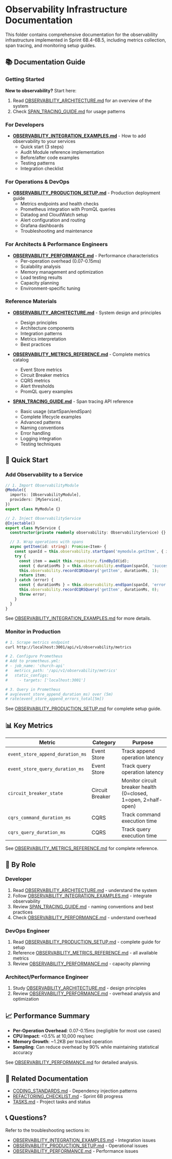 # Observability Infrastructure Documentation

This folder contains comprehensive documentation for the observability infrastructure implemented in Sprint 6B.4-6B.5, including metrics collection, span tracing, and monitoring setup guides.

## 📚 Documentation Guide

### Getting Started

**New to observability?** Start here:
1. Read [OBSERVABILITY_ARCHITECTURE.md](./OBSERVABILITY_ARCHITECTURE.md) for an overview of the system
2. Check [SPAN_TRACING_GUIDE.md](./SPAN_TRACING_GUIDE.md) for usage patterns

### For Developers

- **[OBSERVABILITY_INTEGRATION_EXAMPLES.md](./OBSERVABILITY_INTEGRATION_EXAMPLES.md)** - How to add observability to your services
  - Quick start (3 steps)
  - Audit Module reference implementation
  - Before/after code examples
  - Testing patterns
  - Integration checklist

### For Operations & DevOps

- **[OBSERVABILITY_PRODUCTION_SETUP.md](./OBSERVABILITY_PRODUCTION_SETUP.md)** - Production deployment guide
  - Metrics endpoints and health checks
  - Prometheus integration with PromQL queries
  - Datadog and CloudWatch setup
  - Alert configuration and routing
  - Grafana dashboards
  - Troubleshooting and maintenance

### For Architects & Performance Engineers

- **[OBSERVABILITY_PERFORMANCE.md](./OBSERVABILITY_PERFORMANCE.md)** - Performance characteristics
  - Per-operation overhead (0.07-0.15ms)
  - Scalability analysis
  - Memory management and optimization
  - Load testing results
  - Capacity planning
  - Environment-specific tuning

### Reference Materials

- **[OBSERVABILITY_ARCHITECTURE.md](./OBSERVABILITY_ARCHITECTURE.md)** - System design and principles
  - Design principles
  - Architecture components
  - Integration patterns
  - Metrics interpretation
  - Best practices

- **[OBSERVABILITY_METRICS_REFERENCE.md](./OBSERVABILITY_METRICS_REFERENCE.md)** - Complete metrics catalog
  - Event Store metrics
  - Circuit Breaker metrics
  - CQRS metrics
  - Alert thresholds
  - PromQL query examples

- **[SPAN_TRACING_GUIDE.md](./SPAN_TRACING_GUIDE.md)** - Span tracing API reference
  - Basic usage (startSpan/endSpan)
  - Complete lifecycle examples
  - Advanced patterns
  - Naming conventions
  - Error handling
  - Logging integration
  - Testing techniques

## 🚀 Quick Start

### Add Observability to a Service

```typescript
// 1. Import ObservabilityModule
@Module({
  imports: [ObservabilityModule],
  providers: [MyService],
})
export class MyModule {}

// 2. Inject ObservabilityService
@Injectable()
export class MyService {
  constructor(private readonly observability: ObservabilityService) {}

  // 3. Wrap operations with spans
  async getItem(id: string): Promise<Item> {
    const spanId = this.observability.startSpan('mymodule.getItem', { id });
    try {
      const item = await this.repository.findById(id);
      const { durationMs } = this.observability.endSpan(spanId, 'success');
      this.observability.recordCQRSQuery('getItem', durationMs, 1);
      return item;
    } catch (error) {
      const { durationMs } = this.observability.endSpan(spanId, 'error', error.message);
      this.observability.recordCQRSQuery('getItem', durationMs, 0);
      throw error;
    }
  }
}
```

See [OBSERVABILITY_INTEGRATION_EXAMPLES.md](./OBSERVABILITY_INTEGRATION_EXAMPLES.md) for more details.

### Monitor in Production

```bash
# 1. Scrape metrics endpoint
curl http://localhost:3001/api/v1/observability/metrics

# 2. Configure Prometheus
# Add to prometheus.yml:
# - job_name: 'church-api'
#   metrics_path: '/api/v1/observability/metrics'
#   static_configs:
#     - targets: ['localhost:3001']

# 3. Query in Prometheus
# avg(event_store_append_duration_ms) over (5m)
# rate(event_store_append_errors_total[5m])
```

See [OBSERVABILITY_PRODUCTION_SETUP.md](./OBSERVABILITY_PRODUCTION_SETUP.md) for complete setup guide.

## 📊 Key Metrics

| Metric | Category | Purpose |
|--------|----------|---------|
| `event_store_append_duration_ms` | Event Store | Track append operation latency |
| `event_store_query_duration_ms` | Event Store | Track query operation latency |
| `circuit_breaker_state` | Circuit Breaker | Monitor circuit breaker health (0=closed, 1=open, 2=half-open) |
| `cqrs_command_duration_ms` | CQRS | Track command execution time |
| `cqrs_query_duration_ms` | CQRS | Track query execution time |

See [OBSERVABILITY_METRICS_REFERENCE.md](./OBSERVABILITY_METRICS_REFERENCE.md) for complete reference.

## 🎯 By Role

### Developer
1. Read [OBSERVABILITY_ARCHITECTURE.md](./OBSERVABILITY_ARCHITECTURE.md) - understand the system
2. Follow [OBSERVABILITY_INTEGRATION_EXAMPLES.md](./OBSERVABILITY_INTEGRATION_EXAMPLES.md) - integrate observability
3. Review [SPAN_TRACING_GUIDE.md](./SPAN_TRACING_GUIDE.md) - naming conventions and best practices
4. Check [OBSERVABILITY_PERFORMANCE.md](./OBSERVABILITY_PERFORMANCE.md) - understand overhead

### DevOps Engineer
1. Read [OBSERVABILITY_PRODUCTION_SETUP.md](./OBSERVABILITY_PRODUCTION_SETUP.md) - complete guide for setup
2. Reference [OBSERVABILITY_METRICS_REFERENCE.md](./OBSERVABILITY_METRICS_REFERENCE.md) - all available metrics
3. Review [OBSERVABILITY_PERFORMANCE.md](./OBSERVABILITY_PERFORMANCE.md) - capacity planning

### Architect/Performance Engineer
1. Study [OBSERVABILITY_ARCHITECTURE.md](./OBSERVABILITY_ARCHITECTURE.md) - design principles
2. Review [OBSERVABILITY_PERFORMANCE.md](./OBSERVABILITY_PERFORMANCE.md) - overhead analysis and optimization

## 📈 Performance Summary

- **Per-Operation Overhead**: 0.07-0.15ms (negligible for most use cases)
- **CPU Impact**: <0.5% at 10,000 req/sec
- **Memory Growth**: ~1.2KB per tracked operation
- **Sampling**: Can reduce overhead by 90% while maintaining statistical accuracy

See [OBSERVABILITY_PERFORMANCE.md](./OBSERVABILITY_PERFORMANCE.md) for detailed analysis.

## 🔗 Related Documentation

- [CODING_STANDARDS.md](../CODING_STANDARDS.md) - Dependency injection patterns
- [REFACTORING_CHECKLIST.md](../REFACTORING_CHECKLIST.md) - Sprint 6B progress
- [TASKS.md](../TASKS.md) - Project tasks and status

## 📞 Questions?

Refer to the troubleshooting sections in:
- [OBSERVABILITY_INTEGRATION_EXAMPLES.md](./OBSERVABILITY_INTEGRATION_EXAMPLES.md#integration-checklist) - Integration issues
- [OBSERVABILITY_PRODUCTION_SETUP.md](./OBSERVABILITY_PRODUCTION_SETUP.md#6-troubleshooting) - Operational issues
- [OBSERVABILITY_PERFORMANCE.md](./OBSERVABILITY_PERFORMANCE.md#8-troubleshooting-performance-issues) - Performance issues
